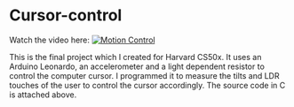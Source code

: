 # Cursor-control

Watch the video here: 
[![Motion Control](https://img.youtube.com/vi/3KY716HVMYc/0.jpg)](https://www.youtube.com/watch?v=3KY716HVMYc)

This is the final project which I created for Harvard CS50x. It uses an Arduino Leonardo, an accelerometer and a light dependent resistor to control the computer cursor. I programmed it to measure the tilts and LDR touches of the user to control the cursor accordingly. The source code in C is attached above.
